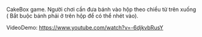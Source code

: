CakeBox game. Người chơi cần đưa bánh vào hộp theo chiều từ trên xuống ( Bắt buộc bánh phải ở trên hộp để có thể nhét vào).

VideoDemo: https://www.youtube.com/watch?v=-6djkvbRusY
